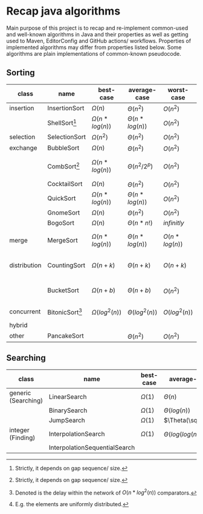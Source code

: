 # Recap java algorithms

Main purpose of this project is to recap and re-implement common-used and well-known algorithms in Java and their properties as well as getting used to Maven, EditorConfig and GitHub actions/ workflows. Properties of implemented algorithms may differ from properties listed below. Some algorithms are plain implementations of common-known pseudocode.

## Sorting

| class        | name            | best-case            | average-case         | worst-case      | description                         | in-place                       | stable |
| ------------ | --------------- | -------------------- | -------------------- | --------------- | ----------------------------------- | ------------------------------ | ------ |
| insertion    | InsertionSort   | $\Omega(n)$          | $\Theta(n^2)$        | $O(n^2)$        |                                     | Yes                            | Yes    |
|              | ShellSort[^1]   | $\Omega(n * log(n))$ | $\Theta(n * log(n))$ | $O(n^2)$        |                                     | Yes                            | No     |
| selection    | SelectionSort   | $\Omega(n^2)$        | $\Theta(n^2)$        | $O(n^2)$        |                                     | Yes                            | No     |
| exchange     | BubbleSort      | $\Omega(n)$          | $\Theta(n^2)$        | $O(n^2)$        |                                     | Yes                            | Yes    |
|              | CombSort[^1]    | $\Omega(n * log(n))$ | $\Theta(n^2/2^p)$    | $O(n^2)$        | $p$ the number of increments        | Yes                            | No     |
|              | CocktailSort    | $\Omega(n)$          | $\Theta(n^2)$        | $O(n^2)$        |                                     | Yes                            | Yes    |
|              | QuickSort       | $\Omega(n * log(n))$ | $\Theta(n * log(n))$ | $O(n^2)$        |                                     | Yes                            | No     |
|              | GnomeSort       | $\Omega(n)$          | $\Theta(n^2)$        | $O(n^2)$        |                                     | Yes                            | Yes    |
|              | BogoSort        | $\Omega(n)$          | $\Theta(n * n!)$     | $infinitly$     |                                     | Yes                            | No     |
| merge        | MergeSort       | $\Omega(n * log(n))$ | $\Theta(n * log(n))$ | $O(n * log(n))$ |                                     | No (uses auxillary storage)    | Yes    |
| distribution | CountingSort    | $\Omega(n+k)$        | $\Theta(n+k)$        | $O(n+k)$        | $k$ the range of the input interval | No (uses auxillary storage)    | Yes    |
|              | BucketSort      | $\Omega(n+b)$        | $\Theta(n+b)$        | $O(n^2)$        | $b$ the number of buckets           | No (uses auxillary storage)    | No     |
| concurrent   | BitonicSort[^2] | $\Omega(log^2(n))$   | $\Theta(log^2(n))$   | $O(log^2(n))$   |                                     | No (depends on implementation) | No     |
| hybrid       |                 |                      |                      |                 |                                     |                                |        |
| other        | PancakeSort     |                      | $\Theta(n^2)$        | $O(n^2)$        |                                     | Yes                            | No     |

## Searching

| class               | name                          | best-case   | average-case              | worst-case    |
| ------------------- | ----------------------------- | ----------- | ------------------------- | ------------- |
| generic (Searching) | LinearSearch                  | $\Omega(1)$ | $\Theta(n)$               | $O(n)$        |
|                     | BinarySearch                  | $\Omega(1)$ | $\Theta(log(n))$          | $O(log(n))$   |
|                     | JumpSearch                    | $\Omega(1)$ | $\Theta(\sqrt{n})$        | $O(\sqrt{n})$ |
| integer (Finding)   | InterpolationSearch           | $\Omega(1)$ | $\Theta(log(log(n)))$[^3] | $O(n)$        |
|                     | InterpolationSequentialSearch |             |                           |               |

[^1]: Strictly, it depends on gap sequence/ size.
[^2]: Denoted is the delay within the network of $O(n * log^2(n))$ comparators.
[^3]: E.g. the elements are uniformly distributed.
